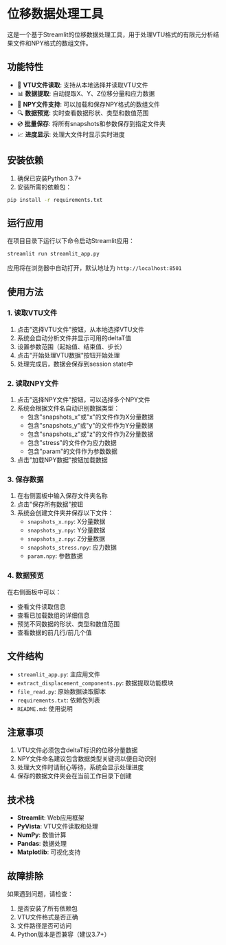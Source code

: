 # 位移数据处理工具

这是一个基于Streamlit的位移数据处理工具，用于处理VTU格式的有限元分析结果文件和NPY格式的数组文件。

## 功能特性

- 📁 **VTU文件读取**: 支持从本地选择并读取VTU文件
- 📊 **数据提取**: 自动提取X、Y、Z位移分量和应力数据
- 💾 **NPY文件支持**: 可以加载和保存NPY格式的数组文件
- 🔍 **数据预览**: 实时查看数据形状、类型和数值范围
- 💿 **批量保存**: 将所有snapshots和参数保存到指定文件夹
- 📈 **进度显示**: 处理大文件时显示实时进度

## 安装依赖

1. 确保已安装Python 3.7+
2. 安装所需的依赖包：

```bash
pip install -r requirements.txt
```

## 运行应用

在项目目录下运行以下命令启动Streamlit应用：

```bash
streamlit run streamlit_app.py
```

应用将在浏览器中自动打开，默认地址为 `http://localhost:8501`

## 使用方法

### 1. 读取VTU文件

1. 点击"选择VTU文件"按钮，从本地选择VTU文件
2. 系统会自动分析文件并显示可用的deltaT值
3. 设置参数范围（起始值、结束值、步长）
4. 点击"开始处理VTU数据"按钮开始处理
5. 处理完成后，数据会保存到session state中

### 2. 读取NPY文件

1. 点击"选择NPY文件"按钮，可以选择多个NPY文件
2. 系统会根据文件名自动识别数据类型：
   - 包含"snapshots_x"或"x"的文件作为X分量数据
   - 包含"snapshots_y"或"y"的文件作为Y分量数据
   - 包含"snapshots_z"或"z"的文件作为Z分量数据
   - 包含"stress"的文件作为应力数据
   - 包含"param"的文件作为参数数据
3. 点击"加载NPY数据"按钮加载数据

### 3. 保存数据

1. 在右侧面板中输入保存文件夹名称
2. 点击"保存所有数据"按钮
3. 系统会创建文件夹并保存以下文件：
   - `snapshots_x.npy`: X分量数据
   - `snapshots_y.npy`: Y分量数据
   - `snapshots_z.npy`: Z分量数据
   - `snapshots_stress.npy`: 应力数据
   - `param.npy`: 参数数据

### 4. 数据预览

在右侧面板中可以：
- 查看文件读取信息
- 查看已加载数组的详细信息
- 预览不同数据的形状、类型和数值范围
- 查看数据的前几行/前几个值

## 文件结构

- `streamlit_app.py`: 主应用文件
- `extract_displacement_components.py`: 数据提取功能模块
- `file_read.py`: 原始数据读取脚本
- `requirements.txt`: 依赖包列表
- `README.md`: 使用说明

## 注意事项

1. VTU文件必须包含deltaT标识的位移分量数据
2. NPY文件命名建议包含数据类型关键词以便自动识别
3. 处理大文件时请耐心等待，系统会显示处理进度
4. 保存的数据文件夹会在当前工作目录下创建

## 技术栈

- **Streamlit**: Web应用框架
- **PyVista**: VTU文件读取和处理
- **NumPy**: 数值计算
- **Pandas**: 数据处理
- **Matplotlib**: 可视化支持

## 故障排除

如果遇到问题，请检查：
1. 是否安装了所有依赖包
2. VTU文件格式是否正确
3. 文件路径是否可访问
4. Python版本是否兼容（建议3.7+） 